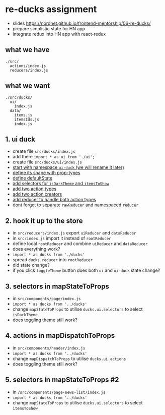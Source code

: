 # re-ducks assignment

* slides https://nordnet.github.io/frontend-mentorship/06-re-ducks/
* prepare simplistic state for HN app
* integrate redux into HN app with react-redux


## what we have

```
./src/
  actions/index.js
  reducers/index.js
```

## what we want

```
./src/ducks/
  ui/
    index.js
  data/
    items.js
    itemsIds.js
    index.js
```

## 1. ui duck

* create file `src/ducks/index.js`
* add there `import * as ui from './ui';`
* create file `src/ducks/ui/index.js`
* [start with namespace `ui-duck` (we will  rename it later)](https://nordnet.github.io/frontend-mentorship/06-re-ducks/#10)
* [define its shape with prop-types](https://nordnet.github.io/frontend-mentorship/06-re-ducks/#11)
* [define defaultState](https://nordnet.github.io/frontend-mentorship/06-re-ducks/#12)
* [add selectors for `isDarkTheme` and `itemsToShow`](https://nordnet.github.io/frontend-mentorship/06-re-ducks/#13)
* [add two action types](https://nordnet.github.io/frontend-mentorship/06-re-ducks/#14)
* [add two action creators](https://nordnet.github.io/frontend-mentorship/06-re-ducks/#15)
* [add reducer to handle both action types](https://nordnet.github.io/frontend-mentorship/06-re-ducks/#16)
* dont forget to separate `rawReducer` and namespaced `reducer`


## 2. hook it up to the store

* in `src/reducers/index.js` export `uiReducer` and `dataReducer`
* in `src/index.js` import it instead of `rootReducer`
* define local `rootReducer` and combine `uiReducer` and `dataReducer`
* does everything work?
* `import * as ducks from './ducks'`
* spread `ducks.reducer` into `rootReducer`
* did state change?
* if you click `toggleTheme` button does both `ui` and `ui-duck` state change?

## 3. selectors in mapStateToProps

* in `src/components/page/index.js`
* `import * as ducks from '../ducks'`
* change `mapStateToProps` to utilise `ducks.ui.selectors` to select `isDarkTheme`
* does toggling theme still work?

## 4. actions in mapDispatchToProps

* in `src/components/header/index.js`
* `import * as ducks from '../ducks'`
* change `mapDispatchToProps` to utilise `ducks.ui.actions`
* does toggling theme still work?

## 5. selectors in mapStateToProps #2

* in `/src/components/page-news-list/index.js`
* `import * as ducks from '../ducks'`
* change `mapStateToProps` to utilise `ducks.ui.selectors` to select `itemsToShow`
